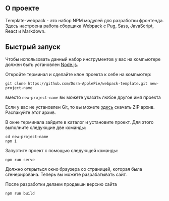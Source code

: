 ## О проекте

Template-webpack - это набор NPM модулей для разработки фронтенда. Здесь настроена работа сборщика Webpack с Pug, Sass, JavaScript, React и Markdown.

## Быстрый запуск

Чтобы использовать данный набор инструментов у вас на компьютере должен быть установлен [Node.js](https://nodejs.org/).

Откройте терминал и сделайте клон проекта к себе на компьютер:

```
git clone https://github.com/Dora-ApplePie/webpack-template.git new-project-name
```

вместо `new-project-name` вы можете указать любое другое имя проекта

Если у вас не установлен Git, то вы можете [здесь](https://github.com/Dora-ApplePie/webpack-template/archive/refs/heads/master.zip) скачать ZIP архив. Распакуйте этот архив.

В окне терминала зайдите в каталог и установите проект. Для этого выполните следующие две команды:

```
cd new-project-name
npm i
```

Запустите проект с помощью следующей команды:

```
npm run serve
```

Должно открыться окно браузера со страницей, которая была сгенерирована. Теперь вы можете разрабатывать сайт.

После разработки делаем продакшн версию сайта

```
npm run build
```

